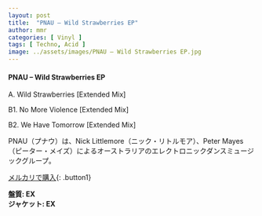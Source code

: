 ```yaml
---
layout: post
title:  "PNAU – Wild Strawberries EP"
author: mmr
categories: [ Vinyl ]
tags: [ Techno, Acid ]
image: ../assets/images/PNAU – Wild Strawberries EP.jpg
---
```


#### PNAU – Wild Strawberries EP

A. Wild Strawberries [Extended Mix]

B1. No More Violence [Extended Mix]

B2. We Have Tomorrow [Extended Mix]

PNAU（プナウ）は、Nick Littlemore（ニック・リトルモア）、Peter Mayes（ピーター・メイズ）によるオーストラリアのエレクトロニックダンスミュージックグループ。

[メルカリで購入](https://jp.mercari.com/item/m56119602273?afid=6142608987){: .button1}

<div class="mt-4 mb-4 d-flex align-items-center">
<strong class="mr-1">盤質: EX</strong>
</div>
<div class="mt-4 mb-4 d-flex align-items-center">
<strong class="mr-1">ジャケット: EX</strong>
</div>
